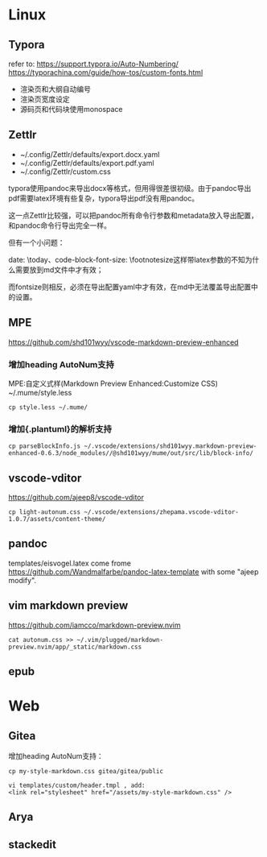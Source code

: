 
# Linux

## Typora

refer to: https://support.typora.io/Auto-Numbering/
https://typorachina.com/guide/how-tos/custom-fonts.html

- 渲染页和大纲自动编号
- 渲染页宽度设定
- 源码页和代码块使用monospace

## Zettlr

- ~/.config/Zettlr/defaults/export.docx.yaml
- ~/.config/Zettlr/defaults/export.pdf.yaml
- ~/.config/Zettlr/custom.css

typora使用pandoc来导出docx等格式，但用得很差很初级。由于pandoc导出pdf需要latex环境有些复杂，typora导出pdf没有用pandoc。

这一点Zettlr比较强，可以把pandoc所有命令行参数和metadata放入导出配置，和pandoc命令行导出完全一样。

但有一个小问题：

date: \today、code-block-font-size: \footnotesize这样带latex参数的不知为什么需要放到md文件中才有效；

而fontsize则相反，必须在导出配置yaml中才有效，在md中无法覆盖导出配置中的设置。

## MPE

https://github.com/shd101wyy/vscode-markdown-preview-enhanced

### 增加heading AutoNum支持

MPE:自定义式样(Markdown Preview Enhanced:Customize CSS)
~/.mume/style.less

```shell
cp style.less ~/.mume/
```

### 增加{.plantuml}的解析支持

``` shell
cp parseBlockInfo.js ~/.vscode/extensions/shd101wyy.markdown-preview-enhanced-0.6.3/node_modules//@shd101wyy/mume/out/src/lib/block-info/
```

## vscode-vditor

https://github.com/ajeep8/vscode-vditor

``` shell
cp light-autonum.css ~/.vscode/extensions/zhepama.vscode-vditor-1.0.7/assets/content-theme/
```

## pandoc

templates/eisvogel.latex come frome https://github.com/Wandmalfarbe/pandoc-latex-template with some "ajeep modify".

## vim markdown preview

https://github.com/iamcco/markdown-preview.nvim

```
cat autonum.css >> ~/.vim/plugged/markdown-preview.nvim/app/_static/markdown.css
```
## epub

# Web

## Gitea

增加heading AutoNum支持：

```
cp my-style-markdown.css gitea/gitea/public

vi templates/custom/header.tmpl , add:
<link rel="stylesheet" href="/assets/my-style-markdown.css" />
```
## Arya

## stackedit
